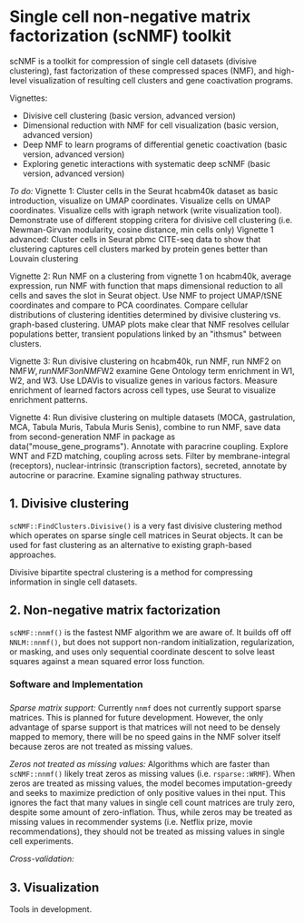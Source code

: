 # Single cell non-negative matrix factorization (scNMF) toolkit

scNMF is a toolkit for compression of single cell datasets (divisive clustering), fast factorization of these compressed spaces (NMF), and high-level visualization of resulting cell clusters and gene coactivation programs.

Vignettes:
 - Divisive cell clustering (basic version, advanced version)
 - Dimensional reduction with NMF for cell visualization (basic version, advanced version)
 - Deep NMF to learn programs of differential genetic coactivation (basic version, advanced version)
 - Exploring genetic interactions with systematic deep scNMF (basic version, advanced version)
 
 *To do:*
 Vignette 1: Cluster cells in the Seurat hcabm40k dataset as basic introduction, visualize on UMAP coordinates. Visualize cells on UMAP coordinates. Visualize cells with igraph network (write visualization tool). Demonstrate use of different stopping critera for divisive cell clustering (i.e. Newman-Girvan modularity, cosine distance, min cells only)
 Vignette 1 advanced: Cluster cells in Seurat pbmc CITE-seq data to show that clustering captures cell clusters marked by protein genes better than Louvain clustering
 
Vignette 2: Run NMF on a clustering from vignette 1 on hcabm40k, average expression, run NMF with function that maps dimensional reduction to all cells and saves the slot in Seurat object. Use NMF to project UMAP/tSNE coordinates and compare to PCA coordinates. Compare cellular distributions of clustering identities determined by divisive clustering vs. graph-based clustering. UMAP plots make clear that NMF resolves cellular populations better, transient populations linked by an "ithsmus" between clusters.

Vignette 3: Run divisive clustering on hcabm40k, run NMF, run NMF2 on NMF$W, run NMF3 on NMF$W2 examine Gene Ontology term enrichment in W1, W2, and W3. Use LDAVis to visualize genes in various factors. Measure enrichment of learned factors across cell types, use Seurat to visualize enrichment patterns.

Vignette 4: Run divisive clustering on multiple datasets (MOCA, gastrulation, MCA, Tabula Muris, Tabula Muris Senis), combine to run NMF, save data from second-generation NMF in package as data("mouse_gene_programs"). Annotate with paracrine coupling. Explore WNT and FZD matching, coupling across sets. Filter by membrane-integral (receptors), nuclear-intrinsic (transcription factors), secreted, annotate by autocrine or paracrine. Examine signaling pathway structures.

## 1. Divisive clustering
`scNMF::FindClusters.Divisive()` is a very fast divisive clustering method which operates on sparse single cell matrices in Seurat objects. It can be used for fast clustering as an alternative to existing graph-based approaches.

Divisive bipartite spectral clustering is a method for compressing information in single cell datasets.

## 2. Non-negative matrix factorization
`scNMF::nnmf()` is the fastest NMF algorithm we are aware of. It builds off off `NNLM::nnmf()`, but does not support non-random initialization, regularization, or masking, and uses only sequential coordinate descent to solve least squares against a mean squared error loss function.

### Software and Implementation

###
*Sparse matrix support:* Currently `nnmf` does not currently support sparse matrices. This is planned for future development. However, the only advantage of sparse support is that matrices will not need to be densely mapped to memory, there will be no speed gains in the NMF solver itself because zeros are not treated as missing values.

*Zeros not treated as missing values:* Algorithms which are faster than `scNMF::nnmf()` likely treat zeros as missing values (i.e. `rsparse::WRMF`). When zeros are treated as missing values, the model becomes imputation-greedy and seeks to maximize prediction of only positive values in thei nput. This ignores the fact that many values in single cell count matrices are truly zero, despite some amount of zero-inflation. Thus, while zeros may be treated as missing values in recommender systems (i.e. Netflix prize, movie recommendations), they should not be treated as missing values in single cell experiments.

*Cross-validation:* 

## 3. Visualization
Tools in development.
